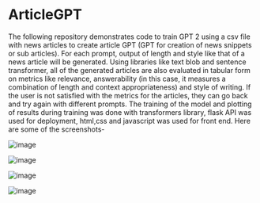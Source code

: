 # ArticleGPT
The following repository demonstrates code to train GPT 2 using a csv file with news articles to create article GPT (GPT for creation of news snippets or sub articles). For each prompt, output of length and style like that of a news article will be generated. Using libraries like text blob and sentence transformer, all of the generated articles are also evaluated in tabular form on metrics like relevance, answerability (in this case, it measures a combination of length and context appropriateness) and style of writing. If the user is not satisfied with the metrics for the articles, they can go back and try again with different prompts. The training of the model and plotting of results during training was done with transformers library, flask API was used for deployment, html,css and javascript was used for front end. Here are some of the screenshots-


![image](https://github.com/user-attachments/assets/14d0f9d0-8156-4802-bee0-209686841054)


![image](https://github.com/user-attachments/assets/eb4c44c7-72fe-45f8-a6c6-07106b9ad22c)


![image](https://github.com/user-attachments/assets/302c38ea-f0a0-4a87-a873-fe93a1163b9f)


![image](https://github.com/user-attachments/assets/53ef4b17-2f63-4275-9228-e5b7dd201ca6)
